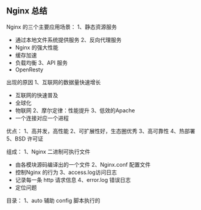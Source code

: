 ## Nginx 总结
Nginx 的三个主要应用场景：
1、静态资源服务
* 通过本地文件系统提供服务
2、反向代理服务
* Nginx 的强大性能
* 缓存加速
* 负载均衡
3、API 服务
* OpenResty

出现的原因
1、互联网的数据量快速增长
* 互联网的快速普及
* 全球化
* 物联网
2、摩尔定律：性能提升
3、低效的Apache
* 一个连接对应一个进程

优点：
1、高并发，高性能
2、可扩展性好，生态圈优秀
3、高可靠性
4、热部署
5、BSD 许可证 

组成：
1、Nginx 二进制可执行文件
* 由各模块源码编译出的一个文件
2、Nginx.conf 配置文件
* 控制Nginx 的行为
3、access.log访问日志
* 记录每一条 http 请求信息
4、error.log 错误日志
* 定位问题

 目录：
 1、auto
 辅助 config 脚本执行的 
